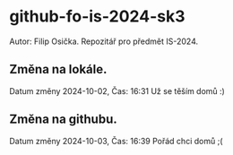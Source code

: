 # github-fo-is-2024-sk3

Autor: Filip Osička. Repozitář pro předmět IS-2024.

## Změna na lokále.
Datum změny 2024-10-02, Čas: 16:31
Už se těším domů :)

## Změna na githubu.
Datum změny 2024-10-03, Čas: 16:39
Pořád chci domů ;(
